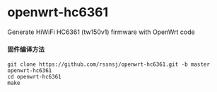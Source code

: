 openwrt-hc6361
==============

Generate HiWiFi HC6361 (tw150v1) firmware with OpenWrt code

#### 固件编译方法
    git clone https://github.com/rssnsj/openwrt-hc6361.git -b master openwrt-hc6361
    cd openwrt-hc6361
    make
